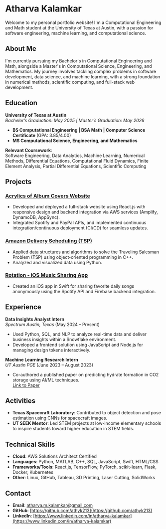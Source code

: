 # Atharva Kalamkar

Welcome to my personal portfolio website! I'm a Computational Engineering and Math student at the University of Texas at Austin, with a passion for software engineering, machine learning, and computational science.

## About Me
I'm currently pursuing my Bachelor's in Computational Engineering and Math, alongside a Master's in Computational Science, Engineering, and Mathematics. My journey involves tackling complex problems in software development, data science, and machine learning, with a strong foundation in numerical methods, scientific computing, and full-stack web development.

## Education
**University of Texas at Austin**  
*Bachelor’s Graduation: May 2025 | Master’s Graduation: May 2026*  
- **BS Computational Engineering | BSA Math | Computer Science Certificate** (GPA: 3.85/4.00)
- **MS Computational Science, Engineering, and Mathematics**

**Relevant Coursework**:  
Software Engineering, Data Analytics, Machine Learning, Numerical Methods, Differential Equations, Computational Fluid Dynamics, Finite Element Analysis, Partial Differential Equations, Scientific Computing

## Projects

### [Acrylics of Album Covers Website](https://github.com/athyk213/acrylics-of-album-covers)
- Developed and deployed a full-stack website using React.js with responsive design and backend integration via AWS services (Amplify, DynamoDB, AppSync).
- Integrated Spotify and PayPal APIs, and implemented continuous integration/continuous deployment (CI/CD) for seamless updates.

### [Amazon Delivery Scheduling (TSP)](https://github.com/athyk213/amazon-delivery-scheduling)
- Applied data structures and algorithms to solve the Traveling Salesman Problem (TSP) using object-oriented programming in C++.
- Analyzed and visualized data using Python.

### [Rotation - iOS Music Sharing App](https://github.com/athyk213/rotation)
- Created an iOS app in Swift for sharing favorite daily songs anonymously using the Spotify API and Firebase backend integration.

## Experience

**Data Insights Analyst Intern**  
*Spectrum Austin, Texas* (May 2024 – Present)  
- Used Python, SQL, and NLP to analyze real-time data and deliver business insights within a Snowflake environment.
- Developed a frontend solution using JavaScript and Node.js for managing design tokens interactively.

**Machine Learning Research Intern**  
*UT Austin PGE* (June 2023 – August 2023)  
- Co-authored a published paper on predicting hydrate formation in CO2 storage using AI/ML techniques.  
[Link to Paper](https://doi.org/10.1016/j.fuel.2023.129670)

## Activities

- **Texas Spacecraft Laboratory**: Contributed to object detection and pose estimation using CNNs for spacecraft images.
- **UT SEEK Mentor**: Led STEM projects at low-income elementary schools to inspire students toward higher education in STEM fields.

## Technical Skills
- **Cloud**: AWS Solutions Architect Certified
- **Languages**: Python, MATLAB, C++, SQL, JavaScript, Swift, HTML/CSS
- **Frameworks/Tools**: React.js, TensorFlow, PyTorch, scikit-learn, Flask, Docker, Kubernetes
- **Other**: Linux, GitHub, Tableau, 3D Printing, Laser Cutting, SolidWorks

## Contact
- **Email**: [atharva.m.kalamkar@gmail.com](mailto:atharva.m.kalamkar@gmail.com)
- **GitHub**: [https://github.com/athyk213](https://github.com/athyk213)
- **LinkedIn**: [https://www.linkedin.com/in/atharva-kalamkar](https://www.linkedin.com/in/atharva-kalamkar)
